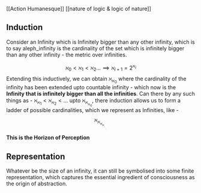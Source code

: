 [[Action Humanesque]] [[nature of logic & logic of nature]]
 
## Induction

Consider an Infinity which is Infinitely bigger than any other infinity, which is to say aleph_infinity is the cardinality of the set which is infinitely bigger than any other infinity - the metric over infinities. 

$$\aleph_{0}< \aleph_{1} < \aleph_{2} ... \implies \aleph_{i+1}=2^{\aleph_i}$$
Extending this inductively, we can obtain $\aleph_{\aleph_0}$ where the cardinality of the infinity has been extended upto countable infinity - which now is the **Infinity that is infinitely bigger than all the infinities**.
Can there by any such things as - $\aleph_{\aleph_{1}}< \aleph_{\aleph_{2}}< ...$ upto $\aleph_{\aleph_{\aleph_0}}$, there induction allows us to form a ladder of possible cardinalities, which we represent as Infinities, like - 
$$\aleph_{\aleph_{\aleph_{\aleph_{._{._{._{._{._{._{.}}}}}}}}}}$$
**This is the Horizon of Perception**

## Representation 

Whatever be the size of an infinity, it can still be symbolised into some finite representation, which captures the essential ingredient of consciousness as the origin of abstraction. 